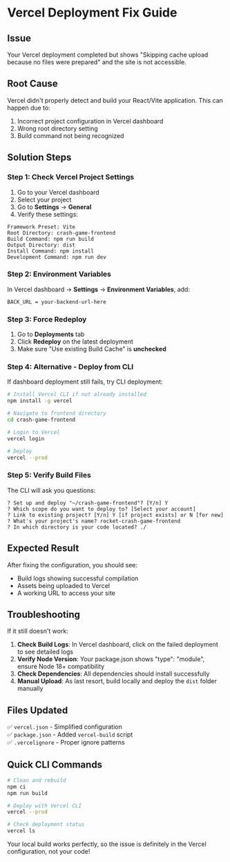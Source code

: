 # Vercel Deployment Fix Guide

## Issue
Your Vercel deployment completed but shows "Skipping cache upload because no files were prepared" and the site is not accessible.

## Root Cause
Vercel didn't properly detect and build your React/Vite application. This can happen due to:
1. Incorrect project configuration in Vercel dashboard
2. Wrong root directory setting
3. Build command not being recognized

## Solution Steps

### Step 1: Check Vercel Project Settings
1. Go to your Vercel dashboard
2. Select your project
3. Go to **Settings** → **General**
4. Verify these settings:

```
Framework Preset: Vite
Root Directory: crash-game-frontend
Build Command: npm run build
Output Directory: dist
Install Command: npm install
Development Command: npm run dev
```

### Step 2: Environment Variables
In Vercel dashboard → **Settings** → **Environment Variables**, add:
```
BACK_URL = your-backend-url-here
```

### Step 3: Force Redeploy
1. Go to **Deployments** tab
2. Click **Redeploy** on the latest deployment
3. Make sure "Use existing Build Cache" is **unchecked**

### Step 4: Alternative - Deploy from CLI
If dashboard deployment still fails, try CLI deployment:

```bash
# Install Vercel CLI if not already installed
npm install -g vercel

# Navigate to frontend directory
cd crash-game-frontend

# Login to Vercel
vercel login

# Deploy
vercel --prod
```

### Step 5: Verify Build Files
The CLI will ask you questions:
```
? Set up and deploy "~/crash-game-frontend"? [Y/n] Y
? Which scope do you want to deploy to? [Select your account]
? Link to existing project? [Y/n] Y [if project exists] or N [for new]
? What's your project's name? rocket-crash-game-frontend
? In which directory is your code located? ./
```

## Expected Result
After fixing the configuration, you should see:
- Build logs showing successful compilation
- Assets being uploaded to Vercel
- A working URL to access your site

## Troubleshooting
If it still doesn't work:

1. **Check Build Logs**: In Vercel dashboard, click on the failed deployment to see detailed logs
2. **Verify Node Version**: Your package.json shows "type": "module", ensure Node 18+ compatibility
3. **Check Dependencies**: All dependencies should install successfully
4. **Manual Upload**: As last resort, build locally and deploy the `dist` folder manually

## Files Updated
✅ `vercel.json` - Simplified configuration  
✅ `package.json` - Added `vercel-build` script  
✅ `.vercelignore` - Proper ignore patterns  

## Quick CLI Commands
```bash
# Clean and rebuild
npm ci
npm run build

# Deploy with Vercel CLI
vercel --prod

# Check deployment status
vercel ls
```

Your local build works perfectly, so the issue is definitely in the Vercel configuration, not your code!

